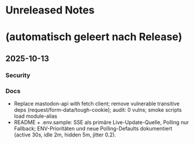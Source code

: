 # Unreleased Notes

#
# (automatisch geleert nach Release)

## 2025-10-13

### Security

### Docs

- Replace mastodon-api with fetch client; remove vulnerable transitive deps (request/form-data/tough-cookie); audit: 0 vulns; smoke scripts load module-alias
- README + .env.sample: SSE als primäre Live-Update-Quelle, Polling nur Fallback; ENV-Prioritäten und neue Polling-Defaults dokumentiert (active 30s, idle 2m, hidden 5m, jitter 0.2).